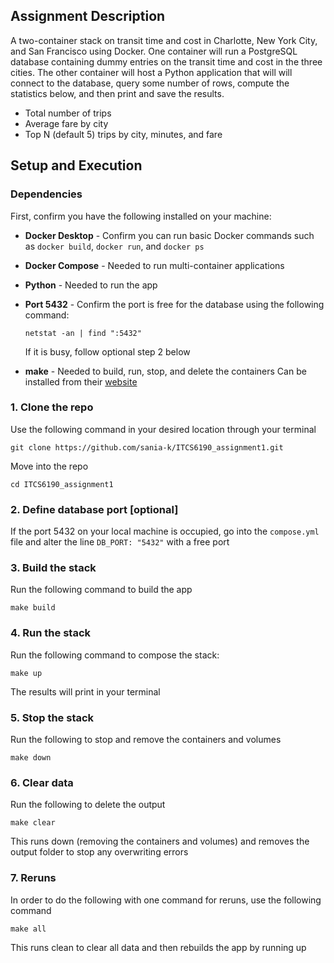 ## Assignment Description
A two-container stack on transit time and cost in Charlotte, New York City, and San Francisco using Docker. 
One container will run a PostgreSQL database containing dummy entries on the transit time and cost in the three cities.
The other container will host a Python application that will will connect to the database, query some number of rows,
compute the statistics below, and then print and save the results.
- Total number of trips
- Average fare by city
- Top N (default 5) trips by city, minutes, and fare

## Setup and Execution
### Dependencies
First, confirm you have the following installed on your machine:
- **Docker Desktop** - Confirm you can run basic Docker commands such as `docker build`, `docker run`, and `docker ps`
- **Docker Compose** - Needed to run multi-container applications
- **Python** - Needed to run the app
- **Port 5432** - Confirm the port is free for the database using the following command:

  ```
  netstat -an | find ":5432"
  ```
  If it is busy, follow optional step 2 below
- **make** - Needed to build, run, stop, and delete the containers
  Can be installed from their [website](https://gnuwin32.sourceforge.net/packages/make.htm)
### 1. Clone the repo
Use the following command in your desired location through your terminal
```
git clone https://github.com/sania-k/ITCS6190_assignment1.git
```
Move into the repo
```
cd ITCS6190_assignment1
```

### 2. Define database port [optional] 
If the port 5432 on your local machine is occupied, go into the `compose.yml` file and alter the line 
`DB_PORT: "5432"` with a free port

### 3. Build the stack
Run the following command to build the app
```
make build
```

### 4. Run the stack
Run the following command to compose the stack:
```
make up
```
The results will print in your terminal

### 5. Stop the stack
Run the following to stop and remove the containers and volumes
```
make down
```

### 6. Clear data
Run the following to delete the output
```
make clear
```
This runs down (removing the containers and volumes) and removes the output folder to stop any overwriting errors

### 7. Reruns
In order to do the following with one command for reruns, use the following command
```
make all
```
This runs clean to clear all data and then rebuilds the app by running up

